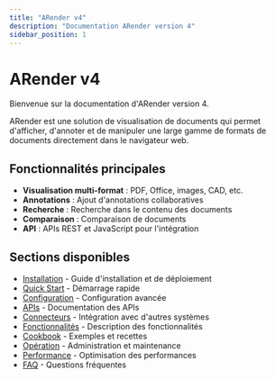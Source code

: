 ```yaml
---
title: "ARender v4"
description: "Documentation ARender version 4"
sidebar_position: 1
---
```


# ARender v4

Bienvenue sur la documentation d'ARender version 4.

ARender est une solution de visualisation de documents qui permet d'afficher, d'annoter et de manipuler une large gamme de formats de documents directement dans le navigateur web.

## Fonctionnalités principales

- **Visualisation multi-format** : PDF, Office, images, CAD, etc.
- **Annotations** : Ajout d'annotations collaboratives
- **Recherche** : Recherche dans le contenu des documents
- **Comparaison** : Comparaison de documents
- **API** : APIs REST et JavaScript pour l'intégration

## Sections disponibles

- [Installation](install/) - Guide d'installation et de déploiement
- [Quick Start](quickstart/) - Démarrage rapide
- [Configuration](configuration/) - Configuration avancée
- [APIs](apis/) - Documentation des APIs
- [Connecteurs](connector/) - Intégration avec d'autres systèmes
- [Fonctionnalités](feature/) - Description des fonctionnalités
- [Cookbook](cookbook/) - Exemples et recettes
- [Opération](operation/) - Administration et maintenance
- [Performance](performance/) - Optimisation des performances
- [FAQ](faq/) - Questions fréquentes